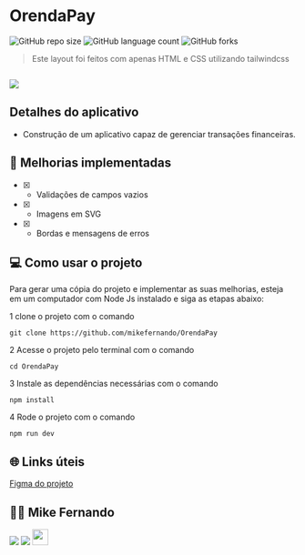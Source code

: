 # OrendaPay

![GitHub repo size](https://img.shields.io/github/repo-size/MikeFernando/OrendaPay)
![GitHub language count](https://img.shields.io/github/languages/count/MikeFernando/OrendaPay)
![GitHub forks](https://img.shields.io/github/forks/MikeFernando/OrendaPay)


> Este layout foi feitos com apenas HTML e CSS utilizando tailwindcss

<div
  style="width:100%; display:flex; align-items:center; gap:16px" 
>
</div>

![](https://imgur.com/sRSNeav.png)

## Detalhes do aplicativo

- Construção de um aplicativo capaz de gerenciar transações financeiras.  

## 🚀 Melhorias implementadas
- [x] - Validações de campos vazios
- [x] - Imagens em SVG
- [x] - Bordas e mensagens de erros 


## 💻 Como usar o projeto
Para gerar uma cópia do projeto e implementar as suas melhorias, esteja em um computador com Node Js instalado e siga as etapas abaixo:

1  clone o projeto com o comando 
```
git clone https://github.com/mikefernando/OrendaPay
``` 
2  Acesse o projeto pelo terminal com o comando 
```
cd OrendaPay
```  
3  Instale as dependências necessárias com o comando
```
npm install
```

4  Rode o projeto com o comando
```
npm run dev
``` 

## 🌐 Links úteis
[Figma do projeto](https://www.figma.com/file/RBxoF68CtgDzst9lTbqobQ/Orenda-Pay---APP?type=design&node-id=1-2&mode=design&t=cf7VLRoPa5Q0w8gf-0)


## 🧑‍💻 Mike Fernando

[<img src="https://img.shields.io/badge/linkedin-%230077B5.svg?&style=for-the-badge&logo=linkedin&logoColor=white" />]([https://www.linkedin.com/in/maykonsousa](https://www.linkedin.com/in/mike-fernando3g/))
[<img src=" https://img.shields.io/badge/GitHub-100000?style=for-the-badge&logo=github&logoColor=white" />](https://gthub.com/MikeFernando)
[<img src="https://img.shields.io/website-up-down-green-red/http/shields.io.svg" height="28" />]([http://maykonsousa.dev.br](https://devmaikera.vercel.app/)https://devmaikera.vercel.app/
)
